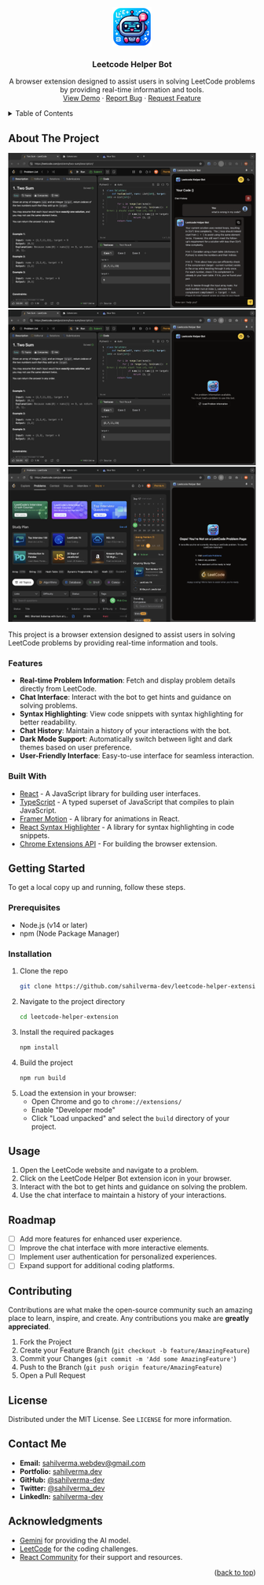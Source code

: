 <a id="readme-top"></a>

<!-- LOGO -->

<div align="center">
  <a href="https://github.com/sahilverma-dev/leetcode-helper-extension">
    <img src="./public/icons/icon128.png" alt="Logo" width="80" height="80">
  </a>

  <h3 align="center">Leetcode Helper Bot</h3>

  <p align="center">
    A browser extension designed to assist users in solving LeetCode problems by providing real-time information and tools.
    <br />
    <a href="https://github.com/sahilverma-dev/leetcode-helper-extension">View Demo</a>
    ·
    <a href="https://github.com/sahilverma-dev/leetcode-helper-extension/issues/new?labels=bug&template=bug-report---.md">Report Bug</a>
    ·
    <a href="https://github.com/sahilverma-dev/leetcode-helper-extension/issues/new?labels=enhancement&template=feature-request---.md">Request Feature</a>
  </p>
</div>

<!-- TABLE OF CONTENTS -->
<details>
  <summary>Table of Contents</summary>
  <ol>
    <li>
      <a href="#about-the-project">About The Project</a>
      <ul>
        <li><a href="#features">Features</a></li>
        <li><a href="#built-with">Built With</a></li>
      </ul>
    </li>
    <li>
      <a href="#getting-started">Getting Started</a>
      <ul>
        <li><a href="#prerequisites">Prerequisites</a></li>
        <li><a href="#installation">Installation</a></li>
      </ul>
    </li>
    <li><a href="#usage">Usage</a></li>
    <li><a href="#roadmap">Roadmap</a></li>
    <li><a href="#contributing">Contributing</a></li>
    <li><a href="#license">License</a></li>
    <li><a href="#contact">Contact</a></li>
    <li><a href="#acknowledgments">Acknowledgments</a></li>
  </ol>
</details>

<!-- ABOUT THE PROJECT -->

## About The Project

![Chat Screen Shot](./screenshots/chat.png)
![Problem Info Screen Shot](./screenshots/load-info.png)
![Invalid Page Screen Shot](./screenshots/invalid-page.png)

This project is a browser extension designed to assist users in solving LeetCode problems by providing real-time information and tools.

### Features

- **Real-time Problem Information**: Fetch and display problem details directly from LeetCode.
- **Chat Interface**: Interact with the bot to get hints and guidance on solving problems.
- **Syntax Highlighting**: View code snippets with syntax highlighting for better readability.
- **Chat History**: Maintain a history of your interactions with the bot.
- **Dark Mode Support**: Automatically switch between light and dark themes based on user preference.
- **User-Friendly Interface**: Easy-to-use interface for seamless interaction.

### Built With

- [React](https://reactjs.org/) - A JavaScript library for building user interfaces.
- [TypeScript](https://www.typescriptlang.org/) - A typed superset of JavaScript that compiles to plain JavaScript.
- [Framer Motion](https://www.framer.com/motion/) - A library for animations in React.
- [React Syntax Highlighter](https://github.com/react-syntax-highlighter/react-syntax-highlighter) - A library for syntax highlighting in code snippets.
- [Chrome Extensions API](https://developer.chrome.com/docs/extensions/mv3/) - For building the browser extension.

## Getting Started

To get a local copy up and running, follow these steps.

### Prerequisites

- Node.js (v14 or later)
- npm (Node Package Manager)

### Installation

1. Clone the repo
   ```bash
   git clone https://github.com/sahilverma-dev/leetcode-helper-extension
   ```
2. Navigate to the project directory
   ```bash
   cd leetcode-helper-extension
   ```
3. Install the required packages
   ```bash
   npm install
   ```
4. Build the project
   ```bash
   npm run build
   ```
5. Load the extension in your browser:
   - Open Chrome and go to `chrome://extensions/`
   - Enable "Developer mode"
   - Click "Load unpacked" and select the `build` directory of your project.

## Usage

1. Open the LeetCode website and navigate to a problem.
2. Click on the LeetCode Helper Bot extension icon in your browser.
3. Interact with the bot to get hints and guidance on solving the problem.
4. Use the chat interface to maintain a history of your interactions.

## Roadmap

- [ ] Add more features for enhanced user experience.
- [ ] Improve the chat interface with more interactive elements.
- [ ] Implement user authentication for personalized experiences.
- [ ] Expand support for additional coding platforms.

## Contributing

Contributions are what make the open-source community such an amazing place to learn, inspire, and create. Any contributions you make are **greatly appreciated**.

1. Fork the Project
2. Create your Feature Branch (`git checkout -b feature/AmazingFeature`)
3. Commit your Changes (`git commit -m 'Add some AmazingFeature'`)
4. Push to the Branch (`git push origin feature/AmazingFeature`)
5. Open a Pull Request

## License

Distributed under the MIT License. See `LICENSE` for more information.

## Contact Me

- **Email:** [sahilverma.webdev@gmail.com](mailto:sahilverma.webdev@gmail.com)
- **Portfolio:** [sahilverma.dev](https://sahilverma.dev/)
- **GitHub:** [@sahilverma-dev](https://github.com/sahilverma-dev)
- **Twitter:** [@sahilverma_dev](https://twitter.com/sahilverma_dev)
- **LinkedIn:** [sahilverma-dev](https://www.linkedin.com/in/sahilverma-dev/)

## Acknowledgments

- [Gemini](https://gemini.ai/) for providing the AI model.
- [LeetCode](https://leetcode.com/) for the coding challenges.
- [React Community](https://reactjs.org/community/support.html) for their support and resources.

<p align="right">(<a href="#readme-top">back to top</a>)</p>
